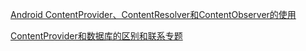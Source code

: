[Android ContentProvider、ContentResolver和ContentObserver的使用](https://blog.csdn.net/heqiangflytosky/article/details/31777363 "Android ContentProvider、ContentResolver和ContentObserver的使用")

[ContentProvider和数据库的区别和联系专题](https://blog.csdn.net/nzfxx/article/details/51842482 "")